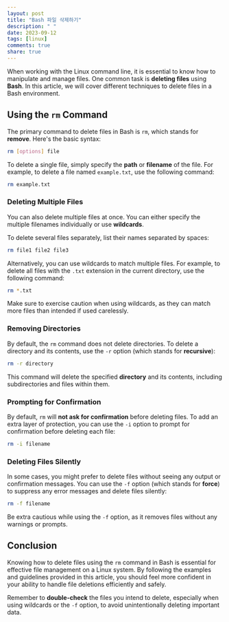 ```yaml
---
layout: post
title: "Bash 파일 삭제하기"
description: " "
date: 2023-09-12
tags: [linux]
comments: true
share: true
---
```


When working with the Linux command line, it is essential to know how to manipulate and manage files. One common task is **deleting files** using **Bash**. In this article, we will cover different techniques to delete files in a Bash environment.

## Using the `rm` Command

The primary command to delete files in Bash is `rm`, which stands for **remove**. Here's the basic syntax:

```bash
rm [options] file
```

To delete a single file, simply specify the **path** or **filename** of the file. For example, to delete a file named `example.txt`, use the following command:

```bash
rm example.txt
```

### Deleting Multiple Files

You can also delete multiple files at once. You can either specify the multiple filenames individually or use **wildcards**.

To delete several files separately, list their names separated by spaces:

```bash
rm file1 file2 file3
```

Alternatively, you can use wildcards to match multiple files. For example, to delete all files with the `.txt` extension in the current directory, use the following command:

```bash
rm *.txt
```

Make sure to exercise caution when using wildcards, as they can match more files than intended if used carelessly.

### Removing Directories

By default, the `rm` command does not delete directories. To delete a directory and its contents, use the `-r` option (which stands for **recursive**):

```bash
rm -r directory
```

This command will delete the specified **directory** and its contents, including subdirectories and files within them.

### Prompting for Confirmation

By default, `rm` will **not ask for confirmation** before deleting files. To add an extra layer of protection, you can use the `-i` option to prompt for confirmation before deleting each file:

```bash
rm -i filename
```

### Deleting Files Silently

In some cases, you might prefer to delete files without seeing any output or confirmation messages. You can use the `-f` option (which stands for **force**) to suppress any error messages and delete files silently:

```bash
rm -f filename
```

Be extra cautious while using the `-f` option, as it removes files without any warnings or prompts.

## Conclusion

Knowing how to delete files using the `rm` command in Bash is essential for effective file management on a Linux system. By following the examples and guidelines provided in this article, you should feel more confident in your ability to handle file deletions efficiently and safely.

Remember to **double-check** the files you intend to delete, especially when using wildcards or the `-f` option, to avoid unintentionally deleting important data.